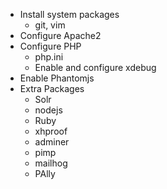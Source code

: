 * Install system packages
  * git, vim
* Configure Apache2
* Configure PHP
  * php.ini
  * Enable and configure xdebug
* Enable Phantomjs
* Extra Packages
  * Solr
  * nodejs
  * Ruby
  * xhproof
  * adminer
  * pimp
  * mailhog
  * PAlly
  